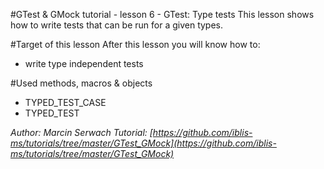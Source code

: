 #GTest & GMock tutorial - lesson 6 - GTest: Type tests
This lesson shows how to write tests that can be run for a given types.

#Target of this lesson
After this lesson you will know how to:
- write type independent tests

#Used methods, macros & objects
- TYPED_TEST_CASE
- TYPED_TEST


*Author: Marcin Serwach*
*Tutorial: [https://github.com/iblis-ms/tutorials/tree/master/GTest_GMock](https://github.com/iblis-ms/tutorials/tree/master/GTest_GMock)*
